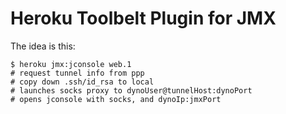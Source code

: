 # Heroku Toolbelt Plugin for JMX

The idea is this:

```
$ heroku jmx:jconsole web.1
# request tunnel info from ppp
# copy down .ssh/id_rsa to local
# launches socks proxy to dynoUser@tunnelHost:dynoPort
# opens jconsole with socks, and dynoIp:jmxPort
```
